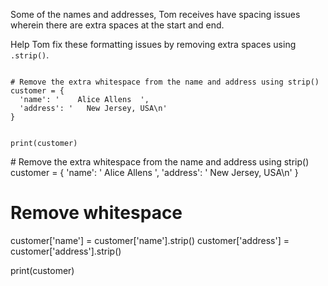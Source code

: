 Some of the names and addresses, Tom receives have spacing issues wherein there are extra spaces at the start and end.

Help Tom fix these formatting issues by removing extra spaces using `.strip()`.


<Editor lang="python" type="exercise">
<code>
# Remove the extra whitespace from the name and address using strip()
customer = {
  'name': '    Alice Allens  ',
  'address': '   New Jersey, USA\n'
}

print(customer)
</code>

<solution>
# Remove the extra whitespace from the name and address using strip()
customer = {
  'name': '    Alice Allens  ',
  'address': '   New Jersey, USA\n'
}

# Remove whitespace
customer['name'] = customer['name'].strip()
customer['address'] = customer['address'].strip()

print(customer)
</solution>
</Editor>